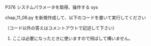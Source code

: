 P376 システムパラメータを取得、操作する sys 

chap_11_08.py を新規作成して、以下のコードを書いて実行してください

（コード以外の答えはコメントアウトで記述して下さい）

1. ここは必要になったときに使いますので飛ばして構いません。